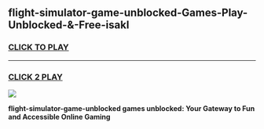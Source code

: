
## flight-simulator-game-unblocked-Games-Play-Unblocked-&-Free-isakl
<h3>
<a href="https://premium76.site?title=flight-simulator-game-unblocked&ref=24A">CLICK TO PLAY</a></h3>
<hr>

<h3>
<a href="https://premium76.site?title=flight-simulator-game-unblocked&ref=24A">CLICK 2 PLAY</a>
  
</h3>

<a href="https://premium76.site?title=flight-simulator-game-unblocked&ref=24A"><img src="https://clearcache.store/games.png"></a>


**flight-simulator-game-unblocked games unblocked: Your Gateway to Fun and Accessible Online Gaming**
